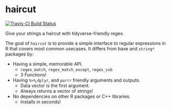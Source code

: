 # haircut

[![Travis-CI Build Status](https://travis-ci.org/MilesMcBain/haircut.svg?branch=master)](https://travis-ci.org/MilesMcBain/haircut)

Give your strings a haircut with tidyverse-friendly regex.

The goal of `haircut` is to provide a simple interface to regular expressions in R that covers most common usecases. It differs from base and `string*` packages by:

* Having a simple, memorable API. 
  - `regex_match`, `regex_match_except`, `regex_sub`
  - 3 Functions!
* Having `%>%`,`dplyr`, and `purrr` friendly arguments and outputs.
  - Data vector is the first argument.
  - Always returns a vector of strings!
* No dependencies on other R packages or C++ libraries.
  - Installs in seconds!

